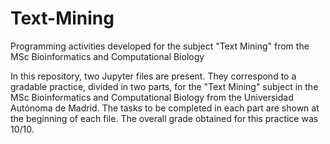 # Text-Mining
Programming activities developed for the subject "Text Mining" from the MSc Bioinformatics and Computational Biology

In this repository, two Jupyter files are present. They correspond to a gradable practice, divided in two parts, for the "Text Mining" subject in the MSc Bioinformatics and Computational Biology from the Universidad Autónoma de Madrid.
The tasks to be completed in each part are shown at the beginning of each file. 
The overall grade obtained for this practice was 10/10.
